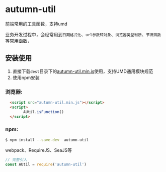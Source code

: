 # autumn-util
前端常用的工具函数，支持umd


业务开发过程中，会经常用到`日期格式化`、`url参数转对象`、`浏览器类型判断`、`节流函数`等常用函数，

##  安装使用

1. 直接下载`dest`目录下的[autumn-util.min.js](https://github.com/Autumn-Seven/Autumn-util/blob/master/dest/autumn-util.min.js)使用，支持UMD通用模块规范
2. 使用npm安装

### 浏览器:
``` html
  <script src="autumn-util.min.js"></script>
  <script>
        AUtil.isFunction()
  </script>
```

### npm:
``` bash
$ npm install --save-dev  autumn-util
```

webpack、RequireJS、SeaJS等

``` javascript
// 完整引入
const AUtil = require('autumn-util')

```


